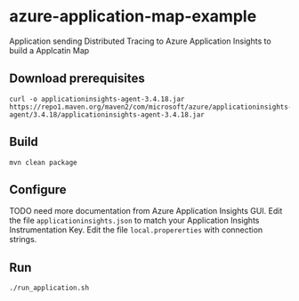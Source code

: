 # azure-application-map-example
Application sending Distributed Tracing to Azure Application Insights to build a Applcatin Map

## Download prerequisites
```
curl -o applicationinsights-agent-3.4.18.jar https://repo1.maven.org/maven2/com/microsoft/azure/applicationinsights-agent/3.4.18/applicationinsights-agent-3.4.18.jar
```

## Build
```
mvn clean package
```

## Configure
TODO need more documentation from Azure Application Insights GUI.
Edit the file `applicationinsights.json` to match your Application Insights Instrumentation Key.
Edit the file `local.propererties` with connection strings. 

## Run
```
./run_application.sh
```

